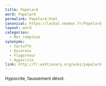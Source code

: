 ```yaml
---
title: Papelard
word: Papelard
permalink: Papelard.html
canonical: https://lachal.neamar.fr/Papelard
layout: word
categories:
  - Mot complexe
synonyms:
  - Tartuffe
  - Oucereux
  - Flagorneur
  - Hypocrite
link: http://fr.wiktionary.org/wiki/papelard
---
```


Hypocrite, faussement dévot. 

